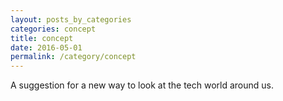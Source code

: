```yaml
---
layout: posts_by_categories
categories: concept
title: concept
date: 2016-05-01
permalink: /category/concept
---
```


A suggestion for a new way to look at the tech world around us.